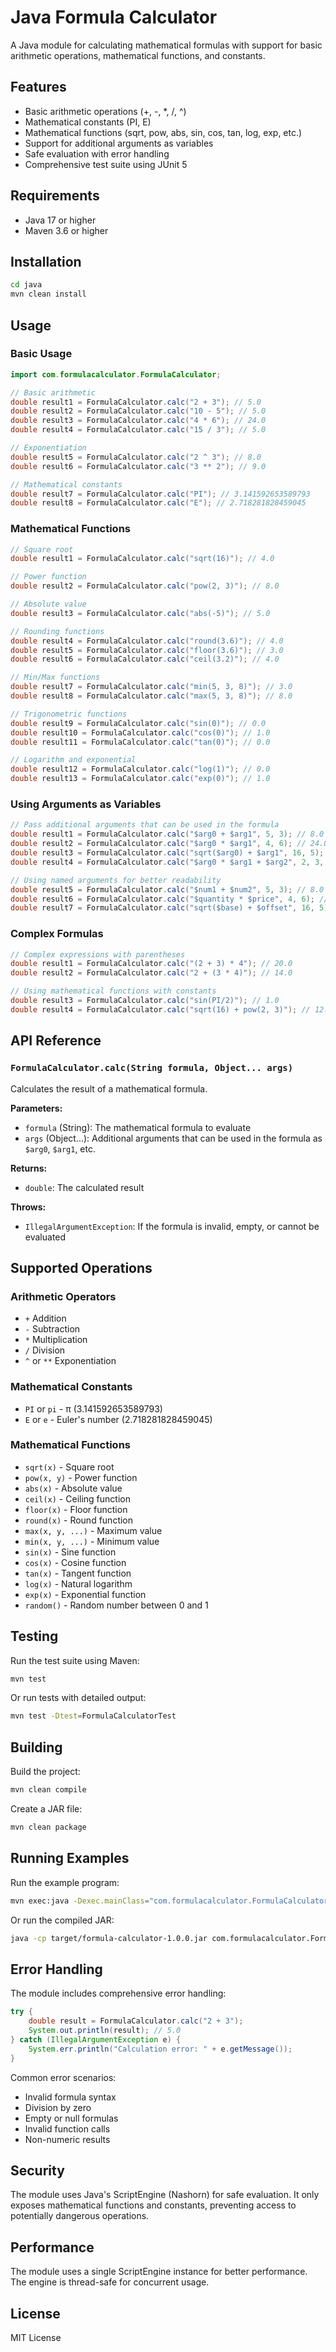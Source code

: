 # Java Formula Calculator

A Java module for calculating mathematical formulas with support for basic arithmetic operations, mathematical functions, and constants.

## Features

- Basic arithmetic operations (+, -, *, /, ^)
- Mathematical constants (PI, E)
- Mathematical functions (sqrt, pow, abs, sin, cos, tan, log, exp, etc.)
- Support for additional arguments as variables
- Safe evaluation with error handling
- Comprehensive test suite using JUnit 5

## Requirements

- Java 17 or higher
- Maven 3.6 or higher

## Installation

```bash
cd java
mvn clean install
```

## Usage

### Basic Usage

```java
import com.formulacalculator.FormulaCalculator;

// Basic arithmetic
double result1 = FormulaCalculator.calc("2 + 3"); // 5.0
double result2 = FormulaCalculator.calc("10 - 5"); // 5.0
double result3 = FormulaCalculator.calc("4 * 6"); // 24.0
double result4 = FormulaCalculator.calc("15 / 3"); // 5.0

// Exponentiation
double result5 = FormulaCalculator.calc("2 ^ 3"); // 8.0
double result6 = FormulaCalculator.calc("3 ** 2"); // 9.0

// Mathematical constants
double result7 = FormulaCalculator.calc("PI"); // 3.141592653589793
double result8 = FormulaCalculator.calc("E"); // 2.718281828459045
```

### Mathematical Functions

```java
// Square root
double result1 = FormulaCalculator.calc("sqrt(16)"); // 4.0

// Power function
double result2 = FormulaCalculator.calc("pow(2, 3)"); // 8.0

// Absolute value
double result3 = FormulaCalculator.calc("abs(-5)"); // 5.0

// Rounding functions
double result4 = FormulaCalculator.calc("round(3.6)"); // 4.0
double result5 = FormulaCalculator.calc("floor(3.6)"); // 3.0
double result6 = FormulaCalculator.calc("ceil(3.2)"); // 4.0

// Min/Max functions
double result7 = FormulaCalculator.calc("min(5, 3, 8)"); // 3.0
double result8 = FormulaCalculator.calc("max(5, 3, 8)"); // 8.0

// Trigonometric functions
double result9 = FormulaCalculator.calc("sin(0)"); // 0.0
double result10 = FormulaCalculator.calc("cos(0)"); // 1.0
double result11 = FormulaCalculator.calc("tan(0)"); // 0.0

// Logarithm and exponential
double result12 = FormulaCalculator.calc("log(1)"); // 0.0
double result13 = FormulaCalculator.calc("exp(0)"); // 1.0
```

### Using Arguments as Variables

```java
// Pass additional arguments that can be used in the formula
double result1 = FormulaCalculator.calc("$arg0 + $arg1", 5, 3); // 8.0
double result2 = FormulaCalculator.calc("$arg0 * $arg1", 4, 6); // 24.0
double result3 = FormulaCalculator.calc("sqrt($arg0) + $arg1", 16, 5); // 9.0
double result4 = FormulaCalculator.calc("$arg0 * $arg1 + $arg2", 2, 3, 4); // 10.0

// Using named arguments for better readability
double result5 = FormulaCalculator.calc("$num1 + $num2", 5, 3); // 8.0
double result6 = FormulaCalculator.calc("$quantity * $price", 4, 6); // 24.0
double result7 = FormulaCalculator.calc("sqrt($base) + $offset", 16, 5); // 9.0
```

### Complex Formulas

```java
// Complex expressions with parentheses
double result1 = FormulaCalculator.calc("(2 + 3) * 4"); // 20.0
double result2 = FormulaCalculator.calc("2 + (3 * 4)"); // 14.0

// Using mathematical functions with constants
double result3 = FormulaCalculator.calc("sin(PI/2)"); // 1.0
double result4 = FormulaCalculator.calc("sqrt(16) + pow(2, 3)"); // 12.0
```

## API Reference

### `FormulaCalculator.calc(String formula, Object... args)`

Calculates the result of a mathematical formula.

**Parameters:**
- `formula` (String): The mathematical formula to evaluate
- `args` (Object...): Additional arguments that can be used in the formula as `$arg0`, `$arg1`, etc.

**Returns:**
- `double`: The calculated result

**Throws:**
- `IllegalArgumentException`: If the formula is invalid, empty, or cannot be evaluated

## Supported Operations

### Arithmetic Operators
- `+` Addition
- `-` Subtraction
- `*` Multiplication
- `/` Division
- `^` or `**` Exponentiation

### Mathematical Constants
- `PI` or `pi` - π (3.141592653589793)
- `E` or `e` - Euler's number (2.718281828459045)

### Mathematical Functions
- `sqrt(x)` - Square root
- `pow(x, y)` - Power function
- `abs(x)` - Absolute value
- `ceil(x)` - Ceiling function
- `floor(x)` - Floor function
- `round(x)` - Round function
- `max(x, y, ...)` - Maximum value
- `min(x, y, ...)` - Minimum value
- `sin(x)` - Sine function
- `cos(x)` - Cosine function
- `tan(x)` - Tangent function
- `log(x)` - Natural logarithm
- `exp(x)` - Exponential function
- `random()` - Random number between 0 and 1

## Testing

Run the test suite using Maven:

```bash
mvn test
```

Or run tests with detailed output:

```bash
mvn test -Dtest=FormulaCalculatorTest
```

## Building

Build the project:

```bash
mvn clean compile
```

Create a JAR file:

```bash
mvn clean package
```

## Running Examples

Run the example program:

```bash
mvn exec:java -Dexec.mainClass="com.formulacalculator.FormulaCalculator"
```

Or run the compiled JAR:

```bash
java -cp target/formula-calculator-1.0.0.jar com.formulacalculator.FormulaCalculator
```

## Error Handling

The module includes comprehensive error handling:

```java
try {
    double result = FormulaCalculator.calc("2 + 3");
    System.out.println(result); // 5.0
} catch (IllegalArgumentException e) {
    System.err.println("Calculation error: " + e.getMessage());
}
```

Common error scenarios:
- Invalid formula syntax
- Division by zero
- Empty or null formulas
- Invalid function calls
- Non-numeric results

## Security

The module uses Java's ScriptEngine (Nashorn) for safe evaluation. It only exposes mathematical functions and constants, preventing access to potentially dangerous operations.

## Performance

The module uses a single ScriptEngine instance for better performance. The engine is thread-safe for concurrent usage.

## License

MIT License 